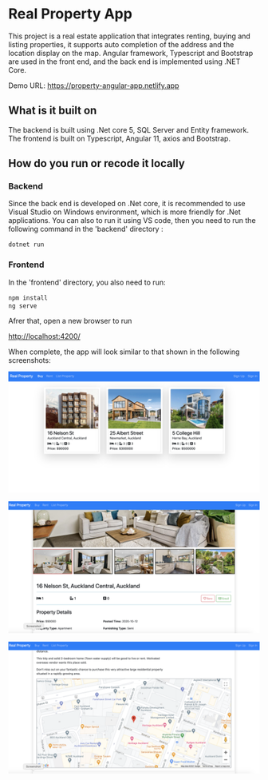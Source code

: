 # Real Property App

This project is a real estate application that integrates renting, buying and listing properties, it supports auto completion of the address and the location display on the map. Angular framework, Typescript and Bootstrap are used in the front end, and the back end is implemented using .NET Core.

Demo URL: https://property-angular-app.netlify.app

## What is it built on

The backend is built using .Net core 5, SQL Server and Entity framework.
The frontend is built on Typescript, Angular 11, axios and Bootstrap.

## How do you run or recode it locally

### Backend

Since the back end is developed on .Net core, it is recommended to use Visual Studio on Windows environment, which is more friendly for .Net applications. You can also to run it using VS code, then you need to run the following command in the 'backend' directory :

```
dotnet run
```

### Frontend

In the 'frontend' directory, you also need to run:

```
npm install
ng serve
```

Afrer that, open a new browser to run

<http://localhost:4200/>

When complete, the app will look similar to that shown in the following screenshots:

![](./spec/Screenshot1.png)

![](./spec/Screenshot2.png)

![](./spec/Screenshot3.png)

